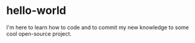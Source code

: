# hello-world

I'm here to learn how to code and to commit my new knowledge to some cool open-source project.
